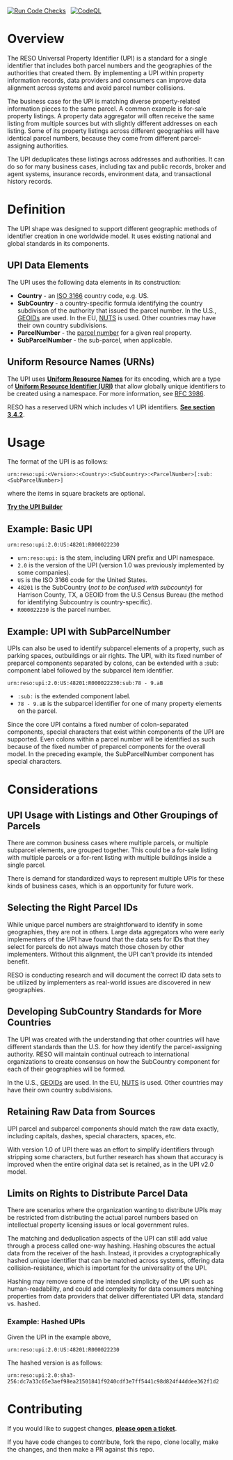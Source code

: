 [![Run Code Checks](https://github.com/RESOStandards/reso-upi-v2/actions/workflows/codecheck.yml/badge.svg)](https://github.com/RESOStandards/reso-upi-v2/actions/workflows/codecheck.yml) &nbsp; [![CodeQL](https://github.com/RESOStandards/reso-upi-v2/actions/workflows/codeql.yml/badge.svg)](https://github.com/RESOStandards/reso-upi-v2/actions/workflows/codeql.yml)

# Overview

The RESO Universal Property Identifier (UPI) is a standard for a single identifier that includes both parcel numbers and the geographies of the authorities that created them. By implementing a UPI within property information records, data providers and consumers can improve data alignment across systems and avoid parcel number collisions.

The business case for the UPI is matching diverse property-related information pieces to the same parcel. A common example is for-sale property listings. A property data aggregator will often receive the same listing from multiple sources but with slightly different addresses on each listing. Some of its property listings across different geographies will have identical parcel numbers, because they come from different parcel-assigning authorities.

The UPI deduplicates these listings across addresses and authorities. It can do so for many business cases, including tax and public records, broker and agent systems, insurance records, environment data, and transactional history records.

# Definition 
The UPI shape was designed to support different geographic methods of identifier creation in one worldwide model. It uses existing national and global standards in its components.

## UPI Data Elements
The UPI uses the following data elements in its construction:
* **Country** - an [ISO 3166](https://en.wikipedia.org/wiki/List_of_ISO_3166_country_codes) country code, e.g. US.
* **SubCountry** - a country-specific formula identifying the country subdivison of the authority that issued the parcel number. In the U.S., [GEOIDs](https://www.census.gov/programs-surveys/geography/guidance/geo-identifiers.html) are used. In the EU, [NUTS](https://ec.europa.eu/eurostat/web/nuts/overview) is used. Other countries may have their own country subdivisions.
* **ParcelNumber** - the [parcel number](https://ddwiki.reso.org/display/DDW20/ParcelNumber+Field) for a given real property.
* **SubParcelNumber** - the sub-parcel, when applicable.


## Uniform Resource Names (URNs)
The UPI uses [**Uniform Resource Names**](https://en.wikipedia.org/wiki/Uniform_Resource_Name) for its encoding, which are a type of [**Uniform Resource Identifier (URI)**](https://en.wikipedia.org/wiki/Uniform_Resource_Identifier) that allow globally unique identifiers to be created using a namespace. For more information, see [RFC 3986](https://datatracker.ietf.org/doc/html/rfc3986).

RESO has a reserved URN which includes v1 UPI identifiers. [**See section 3.4.2**](https://www.iana.org/assignments/urn-formal/reso).

# Usage

The format of the UPI is as follows:

```
urn:reso:upi:<Version>:<Country>:<SubCountry>:<ParcelNumber>[:sub:<SubParcelNumber>]
```

where the items in square brackets are optional.

[**Try the UPI Builder**](./builder/index.html)

## Example: Basic UPI

```
urn:reso:upi:2.0:US:48201:R000022230
```

* `urn:reso:upi:` is the stem, including URN prefix and UPI namespace.
* `2.0` is the version of the UPI (version 1.0 was previously implemented by some companies).
* `US` is the ISO 3166 code for the United States.
* `48201` is the SubCountry (_not to be confused with subcounty_) for Harrison County, TX, a GEOID from the U.S Census Bureau (the method for identifying Subcountry is country-specific).
* `R000022230` is the parcel number.


## Example: UPI with SubParcelNumber
UPIs can also be used to identify subparcel elements of a property, such as parking spaces, outbuildings or air rights. The UPI, with its fixed number of preparcel components separated by colons, can be extended with a :sub: component label followed by the subparcel item identifier.

```
urn:reso:upi:2.0:US:48201:R000022230:sub:78 - 9.aB
```

* `:sub:` is the extended component label.
* `78 - 9.aB` is the subparcel identifier for one of many property elements on the parcel.

Since the core UPI contains a fixed number of colon-separated components, special characters that exist within components of the UPI are supported. Even colons within a parcel number will be identified as such because of the fixed number of preparcel components for the overall model. In the preceding example, the SubParcelNumber component has special characters.

# Considerations

## UPI Usage with Listings and Other Groupings of Parcels
There are common business cases where multiple parcels, or multiple subparcel elements, are grouped together. This could be a for-sale listing with multiple parcels or a for-rent listing with multiple buildings inside a single parcel.

There is demand for standardized ways to represent multiple UPIs for these kinds of business cases, which is an opportunity for future work.

## Selecting the Right Parcel IDs
While unique parcel numbers are straightforward to identify in some geographies, they are not in others. Large data aggregators who were early implementers of the UPI have found that the data sets for IDs that they select for parcels do not always match those chosen by other implementers. Without this alignment, the UPI can’t provide its intended benefit.

RESO is conducting research and will document the correct ID data sets to be utilized by implementers as real-world issues are discovered in new geographies.

## Developing SubCountry Standards for More Countries
The UPI was created with the understanding that other countries will have different standards than the U.S. for how they identify the parcel-assigning authority. RESO will maintain continual outreach to international organizations to create consensus on how the SubCountry component for each of their geographies will be formed.

In the U.S., [GEOIDs](https://www.census.gov/programs-surveys/geography/guidance/geo-identifiers.html) are used. In the EU, [NUTS](https://ec.europa.eu/eurostat/web/nuts/overview) is used. Other countries may have their own country subdivisions.

## Retaining Raw Data from Sources
UPI parcel and subparcel components should match the raw data exactly, including capitals, dashes, special characters, spaces, etc.

With version 1.0 of UPI there was an effort to simplify identifiers through stripping some characters, but further research has shown that accuracy is improved when the entire original data set is retained, as in the UPI v2.0 model.

## Limits on Rights to Distribute Parcel Data
There are scenarios where the organization wanting to distribute UPIs may be restricted from distributing the actual parcel numbers based on intellectual property licensing issues or local government rules.

The matching and deduplication aspects of the UPI can still add value through a process called one-way hashing. Hashing obscures the actual data from the receiver of the hash. Instead, it provides a cryptographically hashed unique identifier that can be matched across systems, offering data collision-resistance, which is important for the universality of the UPI. 

Hashing may remove some of the intended simplicity of the UPI such as human-readability, and could add complexity for data consumers matching properties from data providers that deliver differentiated UPI data, standard vs. hashed.

### Example: Hashed UPIs

Given the UPI in the example above, 

```
urn:reso:upi:2.0:US:48201:R000022230
```

The hashed version is as follows:

```
urn:reso:upi:2.0:sha3-256:dc7a33c65e3aef98ea21501841f9240cdf3e7ff5441c98d824f44ddee362f1d2
```


# Contributing
If you would like to suggest changes, [**please open a ticket**](https://github.com/RESOStandards/reso-upi/issues).

If you have code changes to contribute, fork the repo, clone locally, make the changes, and then make a PR against this repo.
